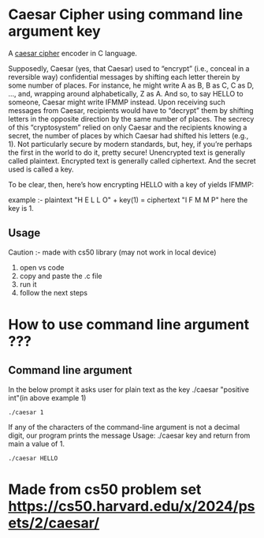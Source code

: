 # Caesar Cipher using command line argument key


A [caesar cipher](https://en.wikipedia.org/wiki/Caesar_cipher) encoder in  C language.


Supposedly, Caesar (yes, that Caesar) used to “encrypt” (i.e., conceal in a reversible way) confidential messages by shifting each letter therein by some number of places. For instance, he might write A as B, B as C, C as D, …, and, wrapping around alphabetically, Z as A. And so, to say HELLO to someone, Caesar might write IFMMP instead. Upon receiving such messages from Caesar, recipients would have to “decrypt” them by shifting letters in the opposite direction by the same number of places.
The secrecy of this “cryptosystem” relied on only Caesar and the recipients knowing a secret, the number of places by which Caesar had shifted his letters (e.g., 1). Not particularly secure by modern standards, but, hey, if you’re perhaps the first in the world to do it, pretty secure!
Unencrypted text is generally called plaintext. Encrypted text is generally called ciphertext. And the secret used is called a key.

To be clear, then, here’s how encrypting HELLO with a key of yields IFMMP:


example :- plaintext "H E L L O" + key(1)	= ciphertext "I F M M P"  here the key is 1.







## Usage

 Caution :- made with cs50 library (may not work in local device)

1) open vs code
2) copy and paste the .c file
3) run it
4) follow the next steps


# How to use command line argument ??? #

## Command line argument


In the below prompt it asks user for  plain text as the key  ./caesar "positive int"(in above example 1) 

```
./caesar 1
```

If any of the characters of the command-line argument is not a decimal digit, our program  prints the message Usage: ./caesar key and return from main a value of 1.

```
./caesar HELLO
```

# Made from cs50 problem set https://cs50.harvard.edu/x/2024/psets/2/caesar/




